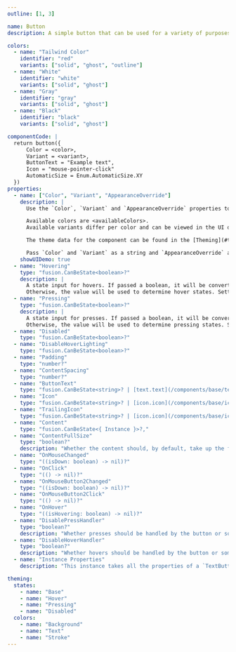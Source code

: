 ```yaml
---
outline: [1, 3]

name: Button
description: A simple button that can be used for a variety of purposes.

colors:
  - name: "Tailwind Color"
    identifier: "red"
    variants: ["solid", "ghost", "outline"]
  - name: "White"
    identifier: "white"
    variants: ["solid", "ghost"]
  - name: "Gray"
    identifier: "gray"
    variants: ["solid", "ghost"]
  - name: "Black"
    identifier: "black"
    variants: ["solid", "ghost"]

componentCode: |
  return button({
      Color = <color>,
      Variant = <variant>,
      ButtonText = "Example text",
      Icon = "mouse-pointer-click"
      AutomaticSize = Enum.AutomaticSize.XY
  })
properties:
  - name: ["Color", "Variant", "AppearanceOverride"]
    description: |
      Use the `Color`, `Variant` and `AppearanceOverride` properties to style the component.

      Available colors are <availableColors>.
      Available variants differ per color and can be viewed in the UI demo below.

      The theme data for the component can be found in the [Theming](#theming) section and can be overwritten through `AppearanceOverride`.

      Pass `Color` and `Variant` as a string and `AppearanceOverride` as an [optionalColorTable](/libs/theme-framework#type-optionalColorTable). More information on overrides can be found [here](/getting-started#appearance-overrides).
    showUIDemo: true
  - name: "Hovering"
    type: "fusion.CanBeState<boolean>?"
    description: |
      A state input for hovers. If passed a boolean, it will be converted into a value inside of the component.
      Otherwise, the value will be used to determine hover states. Setting this to true will enable the hover appearance.
  - name: "Pressing"
    type: "fusion.CanBeState<boolean>?"
    description: |
      A state input for presses. If passed a boolean, it will be converted into a value inside of the component.
      Otherwise, the value will be used to determine pressing states. Setting this to true will enable the press appearance.
  - name: "Disabled"
    type: "fusion.CanBeState<boolean>?"
  - name: "DisableHoverLighting"
    type: "fusion.CanBeState<boolean>?"
  - name: "Padding"
    type: "number?"
  - name: "ContentSpacing"
    type: "number?"
  - name: "ButtonText"
    type: "fusion.CanBeState<string>? | [text.text](/components/base/text.md#type-text)"
  - name: "Icon"
    type: "fusion.CanBeState<string>? | [icon.icon](/components/base/icon.md#type-icon)"
  - name: "TrailingIcon"
    type: "fusion.CanBeState<string>? | [icon.icon](/components/base/icon.md#type-icon)"
  - name: "Content"
    type: "fusion.CanBeState<{ Instance }>?,"
  - name: "ContentFullSize"
    type: "boolean?"
    description: "Whether the content should, by default, take up the full size available instead of sizing to its content."
  - name: "OnMouseChanged"
    type: "((isDown: boolean) -> nil)?"
  - name: "OnClick"
    type: "(() -> nil)?"
  - name: "OnMouseButton2Changed"
    type: "((isDown: boolean) -> nil)?"
  - name: "OnMouseButton2Click"
    type: "(() -> nil)?"
  - name: "OnHover"
    type: "((isHovering: boolean) -> nil)?"
  - name: "DisablePressHandler"
    type: "boolean?"
    description: "Whether presses should be handled by the button or something external (through the Pressing property)"
  - name: "DisableHoverHandler"
    type: "boolean?"
    description: "Whether hovers should be handled by the button or something external (through the Hovering property)"
  - name: "Instance Properties"
    description: "This instance takes all the properties of a `TextButton`. `SpecialKeys`, such as `fusion.Children` will also be passed to the instance."

theming:
  states:
    - name: "Base"
    - name: "Hover"
    - name: "Pressing"
    - name: "Disabled"
  colors:
    - name: "Background"
    - name: "Text"
    - name: "Stroke"
---
```


<ComponentView :frontmatter="$frontmatter"/>

